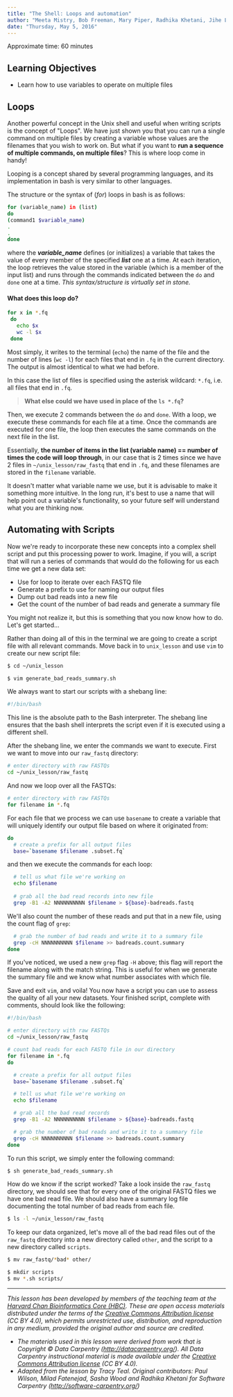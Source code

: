 ```yaml
---
title: "The Shell: Loops and automation"
author: "Meeta Mistry, Bob Freeman, Mary Piper, Radhika Khetani, Jihe Liu"
date: "Thursday, May 5, 2016"
---
```


Approximate time: 60 minutes

## Learning Objectives

* Learn how to use variables to operate on multiple files




## Loops

Another powerful concept in the Unix shell and useful when writing scripts is the concept of "Loops". We have just shown you that you can run a single command on multiple files by creating a variable whose values are the filenames that you wish to work on. But what if you want to **run a sequence of multiple commands, on multiple files**? This is where loop come in handy!

Looping is a concept shared by several programming languages, and its implementation in bash is very similar to other languages. 

The structure or the syntax of (*for*) loops in bash is as follows:

```bash
for (variable_name) in (list)
do
(command1 $variable_name)
.
.
done
```

where the ***variable_name*** defines (or initializes) a variable that takes the value of every member of the specified ***list*** one at a time. At each iteration, the loop retrieves the value stored in the variable (which is a member of the input list) and runs through the commands indicated between the `do` and `done` one at a time. *This syntax/structure is virtually set in stone.* 


#### What does this loop do? 

```bash
for x in *.fq
 do
   echo $x
   wc -l $x
 done
```

Most simply, it writes to the terminal (`echo`) the name of the file and the number of lines (`wc -l`) for each files that end in `.fq` in the current directory. The output is almost identical to what we had before.

In this case the list of files is specified using the asterisk wildcard: `*.fq`, i.e. all files that end in `.fq`. 

> **What else could we have used in place of the `ls *.fq`?**

Then, we execute 2 commands between the `do` and `done`. With a loop, we execute these commands for each file at a time. Once the commands are executed for one file, the loop then executes the same commands on the next file in the list. 

Essentially, **the number of items in the list (variable name) == number of times the code will loop through**, in our case that is 2 times since we have 2 files in `~/unix_lesson/raw_fastq` that end in `.fq`, and these filenames are stored in the `filename` variable.

It doesn't matter what variable name we use, but it is advisable to make it something more intuitive. In the long run, it's best to use a name that will help point out a variable's functionality, so your future self will understand what you are thinking now.



## Automating with Scripts
	
Now we're ready to incorporate these new concepts into a complex shell script and put this processing power to work. Imagine, if you will, a script that will run a series of commands that would do the following for us each time we get a new data set:

- Use for loop to iterate over each FASTQ file
- Generate a prefix to use for naming our output files
- Dump out bad reads into a new file
- Get the count of the number of bad reads and generate a summary file

You might not realize it, but this is something that you now know how to do. Let's get started...

Rather than doing all of this in the terminal we are going to create a script file with all relevant commands. Move back in to `unix_lesson` and use `vim` to create our new script file:

```bash
$ cd ~/unix_lesson

$ vim generate_bad_reads_summary.sh
```

We always want to start our scripts with a shebang line: 

```bash
#!/bin/bash
```

This line is the absolute path to the Bash interpreter. The shebang line ensures that the bash shell interprets the script even if it is executed using a different shell.

After the shebang line, we enter the commands we want to execute. First we want to move into our `raw_fastq` directory:

```bash
# enter directory with raw FASTQs
cd ~/unix_lesson/raw_fastq
```

And now we loop over all the FASTQs:

```bash
# enter directory with raw FASTQs
for filename in *.fq
```

For each file that we process we can use `basename` to create a variable that will uniquely identify our output file based on where it originated from:

```bash
do
  # create a prefix for all output files
  base=`basename $filename .subset.fq`
```

and then we execute the commands for each loop:

```bash
  # tell us what file we're working on
  echo $filename
  
  # grab all the bad read records into new file
  grep -B1 -A2 NNNNNNNNNN $filename > ${base}-badreads.fastq
``` 
  
We'll also count the number of these reads and put that in a new file, using the count flag of `grep`:

```bash
  # grab the number of bad reads and write it to a summary file
  grep -cH NNNNNNNNNN $filename >> badreads.count.summary
done
```

If you've noticed, we used a new `grep` flag `-H` above; this flag will report the filename along with the match string. This is useful for when we generate the summary file and we know what number associates with which file.

Save and exit `vim`, and voila! You now have a script you can use to assess the quality of all your new datasets. Your finished script, complete with comments, should look like the following:

```bash
#!/bin/bash 

# enter directory with raw FASTQs
cd ~/unix_lesson/raw_fastq

# count bad reads for each FASTQ file in our directory
for filename in *.fq 
do 

  # create a prefix for all output files
  base=`basename $filename .subset.fq`

  # tell us what file we're working on	
  echo $filename

  # grab all the bad read records
  grep -B1 -A2 NNNNNNNNNN $filename > ${base}-badreads.fastq

  # grab the number of bad reads and write it to a summary file
  grep -cH NNNNNNNNNN $filename >> badreads.count.summary
done

```

To run this script, we simply enter the following command:

```bash
$ sh generate_bad_reads_summary.sh
```

How do we know if the script worked? Take a look inside the `raw_fastq` directory, we should see that for every one of the original FASTQ files we have one bad read file. We should also have a summary log file documenting the total number of bad reads from each file.

```bash
$ ls -l ~/unix_lesson/raw_fastq 
```

To keep our data organized, let's move all of the bad read files out of the `raw_fastq` directory into a new directory called `other`, and the script to a new directory called `scripts`.

```bash
$ mv raw_fastq/*bad* other/

$ mkdir scripts
$ mv *.sh scripts/
```

---
*This lesson has been developed by members of the teaching team at the [Harvard Chan Bioinformatics Core (HBC)](http://bioinformatics.sph.harvard.edu/). These are open access materials distributed under the terms of the [Creative Commons Attribution license](https://creativecommons.org/licenses/by/4.0/) (CC BY 4.0), which permits unrestricted use, distribution, and reproduction in any medium, provided the original author and source are credited.*

* *The materials used in this lesson were derived from work that is Copyright © Data Carpentry (http://datacarpentry.org/). 
All Data Carpentry instructional material is made available under the [Creative Commons Attribution license](https://creativecommons.org/licenses/by/4.0/) (CC BY 4.0).*
* *Adapted from the lesson by Tracy Teal. Original contributors: Paul Wilson, Milad Fatenejad, Sasha Wood and Radhika Khetani for Software Carpentry (http://software-carpentry.org/)*


